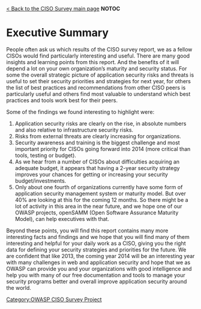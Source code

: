 [\< Back to the CISO Survey main page](OWASP_CISO_Survey "wikilink")
__NOTOC__

# Executive Summary

People often ask us which results of the CISO survey report, we as a
fellow CISOs would find particularly interesting and useful. There are
many good insights and learning points from this report. And the
benefits of it will depend a lot on your own organization’s maturity and
security status. For some the overall strategic picture of application
security risks and threats is useful to set their security priorities
and strategies for next year, for others the list of best practices and
recommendations from other CISO peers is particularly useful and others
find most valuable to understand which best practices and tools work
best for their peers.

Some of the findings we found interesting to highlight were:

1.  Application security risks are clearly on the rise, in absolute
    numbers and also relative to infrastructure security risks.
2.  Risks from external threats are clearly increasing for
    organizations.
3.  Security awareness and training is the biggest challenge and most
    important priority for CISOs going forward into 2014 (more critical
    than tools, testing or budget).
4.  As we hear from a number of CISOs about difficulties acquiring an
    adequate budget, it appears that having a 2-year security strategy
    improves your chances for getting or increasing your security
    budget/investments.
5.  Only about one fourth of organizations currently have some form of
    application security management system or maturity model. But over
    40% are looking at this for the coming 12 months. So there might be
    a lot of activity in this area in the near future, and we hope one
    of our OWASP projects, openSAMM (Open Software Assurance Maturity
    Model), can help executives with that.

Beyond these points, you will find this report contains many more
interesting facts and findings and we hope that you will find many of
them interesting and helpful for your daily work as a CISO, giving you
the right data for defining your security strategies and priorities for
the future. We are confident that like 2013, the coming year 2014 will
be an interesting year with many challenges in web and application
security and hope that we as OWASP can provide you and your
organizations with good intelligence and help you with many of our free
documentation and tools to manage your security programs better and
overall improve application security around the world.

[Category:OWASP CISO Survey
Project](Category:OWASP_CISO_Survey_Project "wikilink")